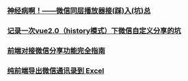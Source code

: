 ### [神经病啊！——微信同层播放器接(踩)入(坑)总](https://segmentfault.com/a/1190000008782550)
### [记录一次vue2.0（history模式）下微信自定义分享的坑](https://juejin.im/post/5b8e44b3f265da433109ac4f)
### [前端对接微信分享功能完全指南](https://juejin.im/post/5be4238df265da6142736496)
### [纯前端导出微信通讯录到 Excel](https://juejin.im/post/5bebd0e5f265da61417120a9)
